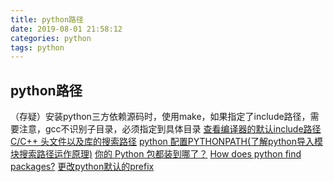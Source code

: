 ```yaml
---
title: python路径
date: 2019-08-01 21:58:12
categories: python
tags: python
---
```

## python路径

（存疑）安装python三方依赖源码时，使用make，如果指定了include路径，需要注意，gcc不识别子目录，必须指定到具体目录
[查看编译器的默认include路径](https://blog.csdn.net/yasi_xi/article/details/10590263)
[C/C++ 头文件以及库的搜索路径](https://blog.csdn.net/crylearner/article/details/17013187)
[python 配置PYTHONPATH(了解python导入模块搜索路径运作原理)](https://wxnacy.com/2017/08/15/python-2017-08-15-config-pythonpath/)
[你的 Python 包都装到哪了？](https://frostming.com/2019/03-13/where-do-your-packages-go)
[How does python find packages?](https://leemendelowitz.github.io/blog/how-does-python-find-packages.html)
[更改python默认的prefix](https://stackoverflow.com/questions/25583680/when-how-to-change-python-sys-prefix-from-usr-when-site-packages-is-in-usr-loc)
<!-- more -->